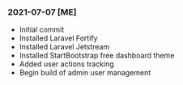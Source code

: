 

### 2021-07-07 [ME]
- Initial commit
- Installed Laravel Fortify
- Installed Laravel Jetstream
- Installed StartBootstrap free dashboard theme
- Added user actions tracking
- Begin build of admin user management
